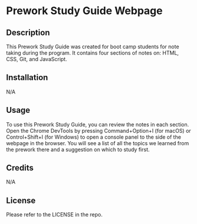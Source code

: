 # Prework Study Guide Webpage

## Description

This Prework Study Guide was created for boot camp students for note taking during the program. It contains four sections of notes on: HTML, CSS, Git, and JavaScript.

## Installation

N/A

## Usage

To use this Prework Study Guide, you can review the notes in each section. Open the Chrome DevTools by pressing Command+Option+I (for macOS) or Control+Shift+I (for Windows) to open a console panel to the side of the webpage in the browser. You will see a list of all the topics we learned from the prework there and a suggestion on which to study first.

## Credits

N/A

## License

Please refer to the LICENSE in the repo.

